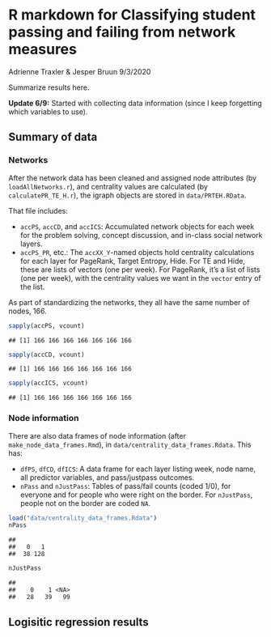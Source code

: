 R markdown for Classifying student passing and failing from network
measures
================
Adrienne Traxler & Jesper Bruun
9/3/2020

Summarize results here.

**Update 6/9:** Started with collecting data information (since I keep
forgetting which variables to use).

## Summary of data

### Networks

After the network data has been cleaned and assigned node attributes (by
`loadAllNetworks.r`), and centrality values are calculated (by
`calculatePR_TE_H.r`), the igraph objects are stored in
`data/PRTEH.RData`.

That file includes:

  - `accPS`, `accCD`, and `accICS`: Accumulated network objects for each
    week for the problem solving, concept discussion, and in-class
    social network layers.
  - `accPS_PR`, etc.: The `accXX_Y`-named objects hold centrality
    calculations for each layer for PageRank, Target Entropy, Hide. For
    TE and Hide, these are lists of vectors (one per week). For
    PageRank, it’s a list of lists (one per week), with the centrality
    values we want in the `vector` entry of the list.

As part of standardizing the networks, they all have the same number of
nodes, 166.

``` r
sapply(accPS, vcount)
```

    ## [1] 166 166 166 166 166 166 166

``` r
sapply(accCD, vcount)
```

    ## [1] 166 166 166 166 166 166 166

``` r
sapply(accICS, vcount)
```

    ## [1] 166 166 166 166 166 166 166

### Node information

There are also data frames of node information (after
`make_node_data_frames.Rmd`), in `data/centrality_data_frames.Rdata`.
This has:

  - `dfPS`, `dfCD`, `dfICS`: A data frame for each layer listing week,
    node name, all predictor variables, and pass/justpass outcomes.
  - `nPass` and `nJustPass`: Tables of pass/fail counts (coded 1/0), for
    everyone and for people who were right on the border. For
    `nJustPass`, people not on the border are coded `NA`.

<!-- end list -->

``` r
load("data/centrality_data_frames.Rdata")
nPass
```

    ## 
    ##   0   1 
    ##  38 128

``` r
nJustPass
```

    ## 
    ##    0    1 <NA> 
    ##   28   39   99

## Logisitic regression results
